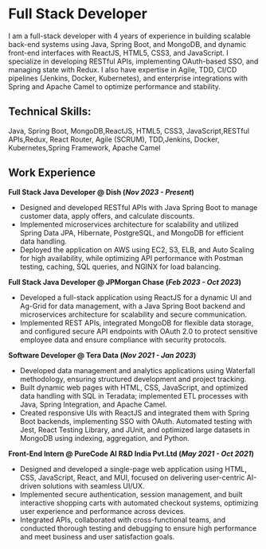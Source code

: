 # Full Stack Developer
I am a full-stack developer with 4 years of experience in building scalable back-end systems using Java, Spring Boot, and MongoDB, and dynamic front-end interfaces with ReactJS, HTML5, CSS3, and JavaScript. I specialize in developing RESTful APIs, implementing OAuth-based SSO, and managing state with Redux. I also have expertise in Agile, TDD, CI/CD pipelines (Jenkins, Docker, Kubernetes), and enterprise integrations with Spring and Apache Camel to optimize performance and stability.

## Technical Skills:
Java, Spring Boot, MongoDB,ReactJS, HTML5, CSS3, JavaScript,RESTful APIs,Redux, React Router, Agile (SCRUM), TDD,Jenkins, Docker, Kubernetes,Spring Framework, Apache Camel

## Work Experience
**Full Stack Java Developer @ Dish (_Nov 2023 - Present_)**

- Designed and developed RESTful APIs with Java Spring Boot to manage customer data, apply offers, and calculate discounts.
- Implemented microservices architecture for scalability and utilized Spring Data JPA, Hibernate, PostgreSQL, and MongoDB for efficient data handling.
- Deployed the application on AWS using EC2, S3, ELB, and Auto Scaling for high availability, while optimizing API performance with Postman testing, caching, SQL queries, and NGINX for load balancing.
  
**Full Stack Java Developer @ JPMorgan Chase  (_Feb 2023 - Oct 2023_)**
- Developed a full-stack application using ReactJS for a dynamic UI and Ag-Grid for data management, with a Java Spring Boot backend and microservices architecture for scalability and secure communication.
- Implemented REST APIs, integrated MongoDB for flexible data storage, and configured secure API endpoints with OAuth 2.0 to protect sensitive employee data and ensure compliance with security protocols.

**Software Developer @ Tera Data  (_Nov 2021 - Jan 2023_)**  
- Developed data management and analytics applications using Waterfall methodology, ensuring structured development and project tracking.
- Built dynamic web pages with HTML, CSS, JavaScript, and optimized data handling with SQL in Teradata; implemented ETL processes with Java, Spring Integration, and 
  Apache Camel.
- Created responsive UIs with ReactJS and integrated them with Spring Boot backends, implementing SSO with OAuth. Automated testing with Jest, React Testing Library, and JUnit, and optimized large datasets in MongoDB using indexing, aggregation, and Python.

**Front-End Intern @ PureCode AI R&D India Pvt.Ltd  (_May 2021 - Oct 2021_)** 
- Designed and developed a single-page web application using HTML, CSS, JavaScript, React, and MUI, focused on delivering user-centric AI-driven solutions with seamless UI/UX.
- Implemented secure authentication, session management, and built interactive shopping carts with automated checkout systems, optimizing user experience and performance across devices.
- Integrated APIs, collaborated with cross-functional teams, and conducted thorough testing and debugging to ensure high performance and meet business and user satisfaction goals.











